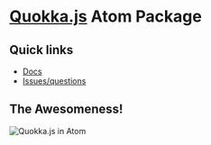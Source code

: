 # [Quokka.js](https://quokkajs.com) Atom Package

## Quick links

- [Docs](https://quokkajs.com/docs/?editor=atom)
- [Issues/questions](https://github.com/wallabyjs/quokka)

## The Awesomeness!
![Quokka.js in Atom](https://quokkajs.com/assets/img/atom1.gif)